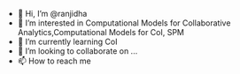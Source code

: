 - 👋 Hi, I’m @ranjidha
- 👀 I’m interested in Computational Models for Collaborative Analytics,Computational Models for CoI, SPM
- 🌱 I’m currently learning CoI
- 💞️ I’m looking to collaborate on ...
- 📫 How to reach me 

<!---
ranjidha/ranjidha is a ✨ special ✨ repository because its `README.md` (this file) appears on your GitHub profile.
You can click the Preview link to take a look at your changes.
--->
